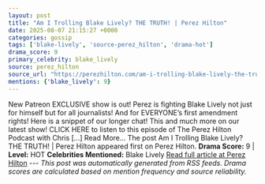 ```yaml
---
layout: post
title: "Am I Trolling Blake Lively? THE TRUTH! | Perez Hilton"
date: 2025-08-07 21:15:27 +0000
categories: gossip
tags: ['blake-lively', 'source-perez_hilton', 'drama-hot']
drama_score: 9
primary_celebrity: blake_lively
source: perez_hilton
source_url: "https://perezhilton.com/am-i-trolling-blake-lively-the-truth-perez-hilton/"
mentions: {'blake_lively': 9}
---
```


New Patreon EXCLUSIVE show is out! Perez is fighting Blake Lively not just for himself but for all journalists! And for EVERYONE’s first amendment rights! Here is a snippet of our longer chat! This and much more on our latest show! CLICK HERE to listen to this episode of The Perez Hilton Podcast with Chris [...] Read More... The post Am I Trolling Blake Lively? THE TRUTH! | Perez Hilton appeared first on Perez Hilton. **Drama Score:** 9 | **Level:** HOT **Celebrities Mentioned:** Blake Lively [Read full article at Perez Hilton](https://perezhilton.com/am-i-trolling-blake-lively-the-truth-perez-hilton/) --- *This post was automatically generated from RSS feeds. Drama scores are calculated based on mention frequency and source reliability.*